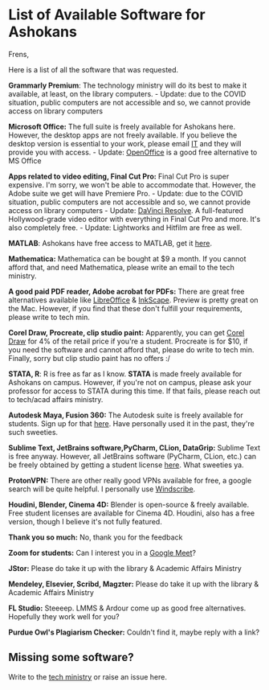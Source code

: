 # List of Available Software for Ashokans

Frens,

Here is a list of all the software that was requested.

**Grammarly Premium**: The technology ministry will do its best to make it available, at least, on the library computers. 
    - Update: due to the COVID situation, public computers are not accessible and so, we cannot provide access on library computers

**Microsoft Office:** The full suite is freely available for Ashokans here. However, the desktop apps are not freely available. If you believe the desktop version is essential to your work, please email [IT](mailto:it.helpdesk@ashoka.edu.in) and they will provide you with access.
    - Update: [OpenOffice](http://www.openoffice.org/) is a good free alternative to MS Office

**Apps related to video editing, Final Cut Pro:** Final Cut Pro is super expensive. I'm sorry, we won't be able to accommodate that. However, the Adobe suite we get will have Premiere Pro.
    - Update: due to the COVID situation, public computers are not accessible and so, we cannot provide access on library computers
    - Update: [DaVinci Resolve](https://www.blackmagicdesign.com/in/products/davinciresolve/). A full-featured Hollywood-grade video editor with everything in Final Cut Pro and more. It's also completely free.
    - Update: Lightworks and Hitfilm are free as well.

**MATLAB**: Ashokans have free access to MATLAB, get it [here](https://in.mathworks.com/academia/tah-portal/ashoka-university-40640462.html). 

**Mathematica:** Mathematica can be bought at $9 a month. If you cannot afford that, and need Mathematica, please write an email to the tech ministry.

**A good paid PDF reader, Adobe acrobat for PDFs:** There are great free alternatives available like [LibreOffice](https://www.libreoffice.org/) & [InkScape](https://inkscape.org/). Preview is pretty great on the Mac. However, if you find that these don't fulfill your requirements, please write to tech min.

**Corel Draw, Procreate, clip studio paint:** Apparently, you can get [Corel Draw](https://www.corel.com/en/students/how-to-buy/) for 4% of the retail price if you're a student. Procreate is for $10, if you need the software and cannot afford that, please do write to tech min. Finally, sorry but clip studio paint has no offers :/

**STATA, R**: R is free as far as I know. **STATA** is made freely available for Ashokans on campus. However, if you're not on campus, please ask your professor for access to STATA during this time. If that fails, please reach out to tech/acad affairs ministry.

**Autodesk Maya, Fusion 360:** The Autodesk suite is freely available for students. Sign up for that [here](https://www.autodesk.com/education/free-software/featured). Have personally used it in the past, they're such sweeties.

**Sublime Text, JetBrains software,PyCharm, CLion, DataGrip:** Sublime Text is free anyway. However, all JetBrains software (PyCharm, CLion, etc.) can be freely obtained by getting a student license [here](https://www.jetbrains.com/community/education/#students). What sweeties ya.

**ProtonVPN:** There are other really good VPNs available for free, a google search will be quite helpful. I personally use [Windscribe](https://windscribe.com/).

**Houdini, Blender, Cinema 4D:** Blender is open-source & freely available. Free student licenses are available for Cinema 4D. Houdini, also has a free version, though I believe it's not fully featured. 

**Thank you so much:** No, thank you for the feedback

**Zoom for students:** Can I interest you in a [Google Meet](https://hangouts.google.com/webchat/start)?

**JStor:** Please do take it up with the library & Academic Affairs Ministry

**Mendeley, Elsevier, Scribd, Magzter:** Please do take it up with the library & Academic Affairs Ministry

**FL Studio:** Steeeep. LMMS & Ardour come up as good free alternatives. Hopefully they work well for you?

**Purdue Owl's Plagiarism Checker:** Couldn't find it, maybe reply with a link?

## Missing some software?

Write to the [tech ministry](mailto:technology.ministry@ashoka.edu.in) or raise an issue here.
